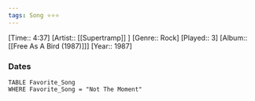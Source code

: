 ```yaml
---
tags: Song ⭐⭐⭐ 
---
```

[Time:: 4:37]
[Artist:: [[Supertramp]] ]
[Genre:: Rock]
[Played:: 3]
[Album:: [[Free As A Bird (1987)]]]
[Year:: 1987]
### Dates
````dataview
TABLE Favorite_Song
WHERE Favorite_Song = "Not The Moment"
````